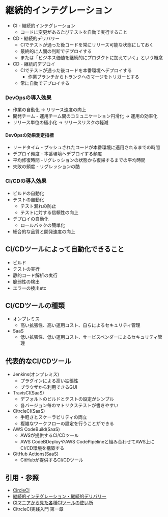 # 継続的インテグレーション
- CI - 継続的インテグレーション
  - コードに変更があるたびテストを自動で実行すること
- CD - 継続的デリバリー
  - CIでテストが通った後コードを常にリリース可能な状態にしておく
  - 最終的に人間の判断でデプロイする
  - または「ビジネス価値を継続的にプロダクトに加えていく」という概念
- CD - 継続的デプロイ
  - CIでテストが通った後コードを本番環境へデプロイする
    - 作業ブランチからトランクへのマージをトリガーとする
  - 常に自動でデプロイする


### DevOpsの導入効果
- 作業の自動化 -> リリース速度の向上
- 開発チーム - 運用チーム間のコミュニケーション円滑化 -> 運用の効率化
- リリース単位の極小化 -> リリースリスクの軽減

#### DevOpsの効果測定指標
- リードタイム - プッシュされたコードが本番環境に適用されるまでの時間
- デプロイ頻度 - 本番環境へデプロイする頻度
- 平均修復時間 -リグレッションの状態から復帰するまでの平均時間
- 失敗の頻度 - リグレッションの酷

### CI/CDの導入効果
- ビルドの自動化
- テストの自動化
  - テスト漏れの防止
  - テストに対する信頼性の向上
- デプロイの自動化
  - ロールバックの簡単化
- 総合的な品質と開発速度の向上

## CI/CDツールによって自動化できること
- ビルド
- テストの実行
- 静的コード解析の実行
- 脆弱性の検出
- エラーの検出etc

## CI/CDツールの種類
- オンプレミス
  - 高い拡張性、高い運用コスト、自らによるセキュリティ管理
- SaaS
  - 低い拡張性、低い運用コスト、サービスベンダーによるセキュリティ管理

## 代表的なCI/CDツール
- Jenkins(オンプレミス)
  - プラグインによる高い拡張性
  - ブラウザから利用できるGUI
- TravisCI(SaaS)
  - デフォルトのビルドとテストの設定がシンプル
  - 各バージョン毎のマトリクステストが書きやすい
- CitrcleCI(SaaS)
  - 手軽さとスケーラビリティの両立
  - 複雑なワークフローの設定を行うことができる
- AWS CodeBuild(SaaS)
  - AWSが提供するCI/CDツール
  - AWS CodeBDeployやAWS CodePipelineと組み合わせてAWS上にCI/CD環境を構築する
- GitHub Actions(SaaS)
  - GitHubが提供するCI/CDツール

## 引用・参照
- [CircleCI](https://circleci.com/docs/ja/2.0/about-circleci/#section=welcome)
- [継続的インテグレーション・継続的デリバリー](https://knowledge.sakura.ad.jp/13251/])
- [CIマニアから見た各種CIツールの使い所](https://sue445.hatenablog.com/entry/2018/12/07/114638)
- CitrcleCI実践入門 第一章
